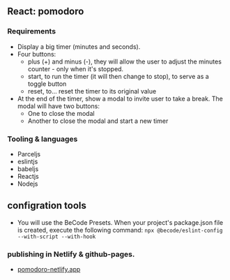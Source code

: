 ## React: pomodoro

### Requirements

- Display a big timer (minutes and seconds).
- Four buttons:
    * plus (+) and minus (-), they will allow the user to adjust the minutes counter - only when it's stopped.
    * start, to run the timer (it will then change to stop), to serve as a toggle button
    * reset, to… reset the timer to its original value
- At the end of the timer, show a modal to invite user to take a break. The modal will have two buttons:
    * One to close the modal
    * Another to close the modal and start a new timer
### Tooling & languages

- Parceljs
- eslintjs
- babeljs
- Reactjs
- Nodejs

## configration tools
- You will use the BeCode Presets. When your project's package.json file is created, execute the following command: `npx @becode/eslint-config --with-script --with-hook`

### publishing in Netlify & github-pages.
- [pomodoro-netlify.app](https://pomodoro-reactjs-tariq.netlify.app)